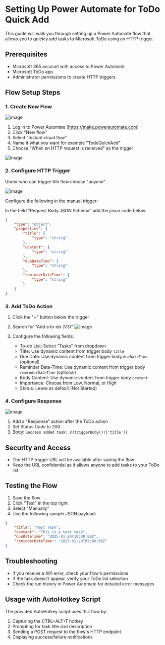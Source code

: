 # Setting Up Power Automate for ToDo Quick Add

This guide will walk you through setting up a Power Automate flow that allows you to quickly add tasks to Microsoft ToDo using an HTTP trigger.

## Prerequisites

- Microsoft 365 account with access to Power Automate
- Microsoft ToDo app
- Administrator permissions to create HTTP triggers

## Flow Setup Steps

### 1. Create New Flow
   ![image](https://github.com/user-attachments/assets/eb130da4-008e-47f7-b1dd-f2acf6dfab76)

1. Log in to Power Automate (https://make.powerautomate.com)
2. Click "New flow"
3. Select "Instant cloud flow"
4. Name it what you want for example "TodoQuickAdd"
5. Choose "When an HTTP request is received" as the trigger

![image](https://github.com/user-attachments/assets/17d03ae8-5f80-4e77-aeea-03163198a971)




### 2. Configure HTTP Trigger

Under who can trigger thh flow choose "anyone".

![image](https://github.com/user-attachments/assets/c5cc8b97-0138-4f0b-b548-f69794ad7655)

Configure the following in the manual trigger:

In the field "Request Body JSON Schema" add the jason code below.
```json
{
    "type": "object",
    "properties": {
        "title": {
            "type": "string"
        },
        "content": {
            "type": "string"
        },
        "dueDateTime": {
            "type": "string"
        },
        "reminderDateTime": {
            "type": "string"
        }
    }
}
```

### 3. Add ToDo Action

1. Click the "+" button below the trigger
2. Search for "Add a to-do (V3)"
   ![image](https://github.com/user-attachments/assets/d6a0233a-f600-4c8b-88dc-235c3c4bcb3b)

3. Configure the following fields:
   - To-do List: Select "Tasks" from dropdown
   - Title: Use dynamic content from trigger body `title`
   - Due Date: Use dynamic content from trigger body `dueDateTime` (optional)
   - Reminder Date-Time: Use dynamic content from trigger body `reminderDateTime` (optional)
   - Body Content: Use dynamic content from trigger body `content`
   - Importance: Choose from Low, Normal, or High
   - Status: Leave as default (Not Started)

### 4. Configure Response
![image](https://github.com/user-attachments/assets/4476ed76-bd37-423d-bc6f-214f7b768878)

1. Add a "Response" action after the ToDo action
2. Set Status Code to 200
3. Body: `Success added task: @{triggerBody()?['title']}`

## Security and Access

- The HTTP trigger URL will be available after saving the flow
- Keep the URL confidential as it allows anyone to add tasks to your ToDo list

## Testing the Flow

1. Save the flow
2. Click "Test" in the top right
3. Select "Manually"
4. Use the following sample JSON payload:
```json
{
    "title": "Test Task",
    "content": "This is a test task",
    "dueDateTime": "2025-01-20T10:00:00Z",
    "reminderDateTime": "2025-01-20T09:00:00Z"
}
```

## Troubleshooting

- If you receive a 401 error, check your flow's permissions
- If the task doesn't appear, verify your ToDo list selection
- Check the run history in Power Automate for detailed error messages

## Usage with AutoHotkey Script

The provided AutoHotkey script uses this flow by:
1. Capturing the CTRL+ALT+T hotkey
2. Prompting for task title and description
3. Sending a POST request to the flow's HTTP endpoint
4. Displaying success/failure notifications
